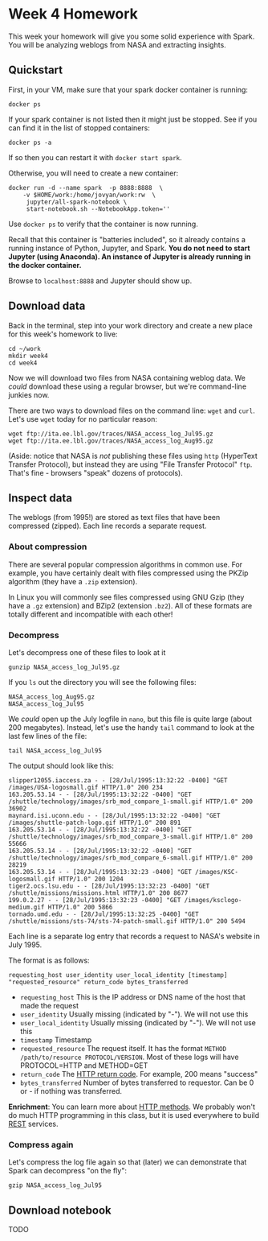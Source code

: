 # Week 4 Homework

This week your homework will give you some solid experience with Spark.  You will be
analyzing weblogs from NASA and extracting insights.

## Quickstart

First, in your VM, make sure that your spark docker container is running:
```
docker ps
```

If your spark container is not listed then it might just be stopped.  See
if you can find it in the list of stopped containers:
```
docker ps -a
```
If so then you can restart it with `docker start spark`.

Otherwise, you will need to create a new container:
```
docker run -d --name spark  -p 8888:8888  \
    -v $HOME/work:/home/jovyan/work:rw  \
     jupyter/all-spark-notebook \
     start-notebook.sh --NotebookApp.token='' 
```

Use `docker ps` to verify that the container is now running.

Recall that this container is "batteries included", so it already contains
a running instance of Python, Jupyter, and Spark.  **You do not need to start
Jupyter (using Anaconda).  An instance of Jupyter is already running in the docker container.**

Browse to `localhost:8888` and Jupyter should show up.

## Download data

Back in the terminal, step into your work directory and create a new place for
this week's homework to live:
```
cd ~/work
mkdir week4
cd week4
```

Now we will download two files from NASA containing weblog data.  We *could* download these
using a regular browser, but we're command-line junkies now.

There are two ways to download files
on the command line:  `wget` and `curl`.  Let's use `wget` today for no particular reason:
```
wget ftp://ita.ee.lbl.gov/traces/NASA_access_log_Jul95.gz
wget ftp://ita.ee.lbl.gov/traces/NASA_access_log_Aug95.gz
```
(Aside:  notice that NASA is *not* publishing these files using `http` (HyperText Transfer Protocol),
but instead they are using "File Transfer Protocol" `ftp`.  That's fine - browsers "speak" dozens of protocols).

## Inspect data

The weblogs (from 1995!) are stored as text files that have been compressed (zipped).  Each line
records a separate request.

### About compression

There are several popular compression algorithms in common use.  For example, you have certainly dealt with files
compressed using the PKZip algorithm (they have a `.zip` extension).

In Linux you will commonly see files compressed
using GNU Gzip (they have a `.gz` extension) and BZip2 (extension `.bz2`).
All of these formats are totally different and incompatible with each other!

### Decompress

Let's decompress one of these files to look at it
```
gunzip NASA_access_log_Jul95.gz
```

If you `ls` out the directory you will see the following files:
```
NASA_access_log_Aug95.gz
NASA_access_log_Jul95
```

We *could* open up the July logfile in `nano`, but this file is quite large (about 200 megabytes).
Instead, let's use the handy `tail` command to look at the last few lines of the file:
```
tail NASA_access_log_Jul95
```

The output should look like this:
```
slipper12055.iaccess.za - - [28/Jul/1995:13:32:22 -0400] "GET /images/USA-logosmall.gif HTTP/1.0" 200 234
163.205.53.14 - - [28/Jul/1995:13:32:22 -0400] "GET /shuttle/technology/images/srb_mod_compare_1-small.gif HTTP/1.0" 200 36902
maynard.isi.uconn.edu - - [28/Jul/1995:13:32:22 -0400] "GET /images/shuttle-patch-logo.gif HTTP/1.0" 200 891
163.205.53.14 - - [28/Jul/1995:13:32:22 -0400] "GET /shuttle/technology/images/srb_mod_compare_3-small.gif HTTP/1.0" 200 55666
163.205.53.14 - - [28/Jul/1995:13:32:22 -0400] "GET /shuttle/technology/images/srb_mod_compare_6-small.gif HTTP/1.0" 200 28219
163.205.53.14 - - [28/Jul/1995:13:32:23 -0400] "GET /images/KSC-logosmall.gif HTTP/1.0" 200 1204
tiger2.ocs.lsu.edu - - [28/Jul/1995:13:32:23 -0400] "GET /shuttle/missions/missions.html HTTP/1.0" 200 8677
199.0.2.27 - - [28/Jul/1995:13:32:23 -0400] "GET /images/ksclogo-medium.gif HTTP/1.0" 200 5866
tornado.umd.edu - - [28/Jul/1995:13:32:25 -0400] "GET /shuttle/missions/sts-74/sts-74-patch-small.gif HTTP/1.0" 200 5494
```

Each line is a separate log entry that records a request to NASA's website in July 1995.

The format is as follows:
```
requesting_host user_identity user_local_identity [timestamp] "requested_resource" return_code bytes_transferred
```

- `requesting_host` This is the IP address or DNS name of the host that made the request
- `user_identity` Usually missing (indicated by "-").  We will not use this
- `user_local_identity` Usually missing (indicated by "-").  We will not use this
- `timestamp` Timestamp
- `requested_resource` The request itself.  It has the format `METHOD /path/to/resource PROTOCOL/VERSION`.  Most of these logs will
  have PROTOCOL=HTTP and METHOD=GET
- `return_code` The [HTTP return code](https://www.restapitutorial.com/httpstatuscodes.html).  For example, 200 means "success"
- `bytes_transferred` Number of bytes transferred to requestor.  Can be 0 or - if nothing was transferred.

**Enrichment**:  You can learn more about [HTTP methods](https://www.w3schools.com/tags/ref_httpmethods.asp).
We probably won't do much HTTP programming in this class, but it is used everywhere to build
[REST](https://medium.com/extend/what-is-rest-a-simple-explanation-for-beginners-part-1-introduction-b4a072f8740f) services.

### Compress again

Let's compress the log file again so that (later) we can demonstrate that Spark can decompress "on the fly":
```
gzip NASA_access_log_Jul95
```

## Download notebook

TODO
